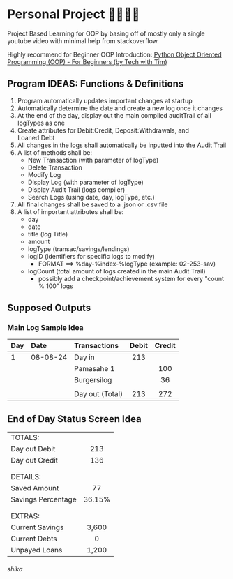# Personal Project 🦌🦌🦌🦌

Project Based Learning for OOP by basing off of mostly only a single youtube video with minimal help from stackoverflow.

Highly recommend for Beginner OOP Introduction: [Python Object Oriented Programming (OOP) - For Beginners (by Tech with Tim)](https://www.youtube.com/watch?v=JeznW_7DlB0)

## Program IDEAS: Functions & Definitions

1. Program automatically updates important changes at startup
2. Automatically determine the date and create a new log once it changes
3. At the end of the day, display out the main compiled auditTrail of all logTypes as one
4. Create attributes for Debit:Credit, Deposit:Withdrawals, and Loaned:Debt
5. All changes in the logs shall automatically be inputted into the Audit Trail
6. A list of methods shall be:  
      - New Transaction (with parameter of logType)  
      - Delete Transaction  
      - Modify Log  
      - Display Log (with parameter of logType)  
      - Display Audit Trail (logs compiler)  
      - Search Logs (using date, day, logType, etc.)  
7. All final changes shall be saved to a .json or .csv file
8. A list of important attributes shall be:  
      - day  
      - date  
      - title (log Title)  
      - amount  
      - logType (transac/savings/lendings)  
      - logID (identifiers for specific logs to modify)  
        - FORMAT ==> %day-%index-%logType (example: 02-253-sav)  
      - logCount (total amount of logs created in the main Audit Trail)  
        - possibly add a checkpoint/achievement system for every "count % 100" logs  

## Supposed Outputs

### Main Log Sample Idea

| Day | Date     | Transactions    | Debit   | Credit   |
| --- | :------- | :-------------- | :-----: | :------: |
| 1   | 08-08-24 | Day in          | 213     |          |
|     |          | Pamasahe 1      |         | 100      |
|     |          | Burgersilog     |         | 36       |
|     |          |                 |         |          |
|     |          | Day out (Total) | 213     | 272      |

## End of Day Status Screen Idea

<!-- <code> -->

|                    |         |
| :----------------- | :-----: |
| TOTALS:            |         |
| Day out Debit      | 213     |
| Day out Credit     | 136     |
|                    |         |
|                    |         |
| DETAILS:           |         |
| Saved Amount       | 77      |
| Savings Percentage | 36.15%  |
|                    |         |
|                    |         |
| EXTRAS:            |         |
| Current Savings    | 3,600   |
| Current Debts      | 0       |
| Unpayed Loans      | 1,200   |

<!-- </code> -->
###### shika
